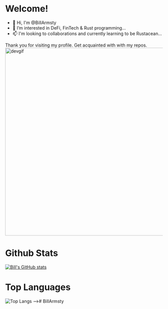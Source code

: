 # Welcome!
<!---
BillArmsty/BillArmsty is a ✨ special ✨ repository because its `README.md` (this file) appears on your GitHub profile.
You can click the Preview link to take a look at your changes.
--->

- 👋 Hi, I'm @BillArmsty
- 👀 I’m interested in DeFi, FinTech & Rust programming...
- 📫 I'm looking to collaborations and currently learning to be Rustacean...

Thank you for visiting my profile. Get acquainted with with my repos.
<img src="https://giphy.com/embed/bGgsc5mWoryfgKBx1u" alt="devgif" width="700px" height="600px" alignItems="center" display="flex" justifyContent="center" />


# Github Stats 

[![Bill's GitHub stats](https://github-readme-stats.vercel.app/api?username=BillArmsty&count_private=true&show_icons=true&theme=merko)](https://github.com/mairura/github-readme-stats)

 # Top Languages

![Top Langs](https://github-readme-stats.vercel.app/api/top-langs/?username=BillArmsty&theme=tokyonight) --># BillArmsty

